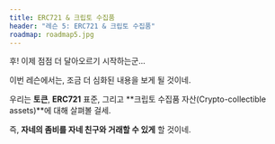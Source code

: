 ```yaml
---
title: ERC721 & 크립토 수집품
header: "레슨 5: ERC721 & 크립토 수집품"
roadmap: roadmap5.jpg
---
```


후! 이제 점점 더 달아오르기 시작하는군...

이번 레슨에서는, 조금 더 심화된 내용을 보게 될 것이네.

우리는 **토큰**, **ERC721** 표준, 그리고 **크립토 수집품 자산(Crypto-collectible assets)**에 대해 살펴볼 걸세.

즉, **자네의 좀비를 자네 친구와 거래할 수 있게** 할 것이네.
